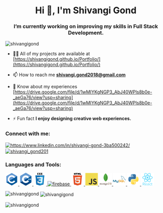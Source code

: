 <h1 align="center">Hi 👋, I'm Shivangi Gond</h1>
<h3 align="center">I’m currently working on improving my skills in Full Stack Development.</h3>

<p align="left"> <img src="https://komarev.com/ghpvc/?username=shivangigond&label=Profile%20views&color=0e75b6&style=flat" alt="shivangigond" /> </p>

- 👨‍💻 All of my projects are available at [https://shivangigond.github.io/Portfolio/](https://shivangigond.github.io/Portfolio/)

- 📫 How to reach me **shivangi.gond2018@gmail.com**

- 📄 Know about my experiences [https://drive.google.com/file/d/1wMIYKgNGP3_AbJ40WPls8b0e-_aeGa76/view?usp=sharing](https://drive.google.com/file/d/1wMIYKgNGP3_AbJ40WPls8b0e-_aeGa76/view?usp=sharing)

- ⚡ Fun fact **I enjoy designing creative web experiences.**

<h3 align="left">Connect with me:</h3>
<p align="left">
<a href="https://linkedin.com/in/https://www.linkedin.com/in/shivangi-gond-3ba500242/" target="blank"><img align="center" src="https://raw.githubusercontent.com/rahuldkjain/github-profile-readme-generator/master/src/images/icons/Social/linked-in-alt.svg" alt="https://www.linkedin.com/in/shivangi-gond-3ba500242/" height="30" width="40" /></a>
<a href="https://www.hackerrank.com/shivangi_gond201" target="blank"><img align="center" src="https://raw.githubusercontent.com/rahuldkjain/github-profile-readme-generator/master/src/images/icons/Social/hackerrank.svg" alt="shivangi_gond201" height="30" width="40" /></a>
</p>

<h3 align="left">Languages and Tools:</h3>
<p align="left"> <a href="https://www.cprogramming.com/" target="_blank" rel="noreferrer"> <img src="https://raw.githubusercontent.com/devicons/devicon/master/icons/c/c-original.svg" alt="c" width="40" height="40"/> </a> <a href="https://www.w3schools.com/cpp/" target="_blank" rel="noreferrer"> <img src="https://raw.githubusercontent.com/devicons/devicon/master/icons/cplusplus/cplusplus-original.svg" alt="cplusplus" width="40" height="40"/> </a> <a href="https://www.w3schools.com/css/" target="_blank" rel="noreferrer"> <img src="https://raw.githubusercontent.com/devicons/devicon/master/icons/css3/css3-original-wordmark.svg" alt="css3" width="40" height="40"/> </a> <a href="https://firebase.google.com/" target="_blank" rel="noreferrer"> <img src="https://www.vectorlogo.zone/logos/firebase/firebase-icon.svg" alt="firebase" width="40" height="40"/> </a> <a href="https://www.w3.org/html/" target="_blank" rel="noreferrer"> <img src="https://raw.githubusercontent.com/devicons/devicon/master/icons/html5/html5-original-wordmark.svg" alt="html5" width="40" height="40"/> </a> <a href="https://developer.mozilla.org/en-US/docs/Web/JavaScript" target="_blank" rel="noreferrer"> <img src="https://raw.githubusercontent.com/devicons/devicon/master/icons/javascript/javascript-original.svg" alt="javascript" width="40" height="40"/> </a> <a href="https://www.mongodb.com/" target="_blank" rel="noreferrer"> <img src="https://raw.githubusercontent.com/devicons/devicon/master/icons/mongodb/mongodb-original-wordmark.svg" alt="mongodb" width="40" height="40"/> </a> <a href="https://www.mysql.com/" target="_blank" rel="noreferrer"> <img src="https://raw.githubusercontent.com/devicons/devicon/master/icons/mysql/mysql-original-wordmark.svg" alt="mysql" width="40" height="40"/> </a> <a href="https://www.python.org" target="_blank" rel="noreferrer"> <img src="https://raw.githubusercontent.com/devicons/devicon/master/icons/python/python-original.svg" alt="python" width="40" height="40"/> </a> <a href="https://reactjs.org/" target="_blank" rel="noreferrer"> <img src="https://raw.githubusercontent.com/devicons/devicon/master/icons/react/react-original-wordmark.svg" alt="react" width="40" height="40"/> </a> </p>

<p><img align="left" src="https://github-readme-stats.vercel.app/api/top-langs?username=shivangigond&show_icons=true&locale=en&layout=compact" alt="shivangigond" /></p>

<p>&nbsp;<img align="center" src="https://github-readme-stats.vercel.app/api?username=shivangigond&show_icons=true&locale=en" alt="shivangigond" /></p>

<p><img align="center" src="https://github-readme-streak-stats.herokuapp.com/?user=shivangigond&" alt="shivangigond" /></p>

